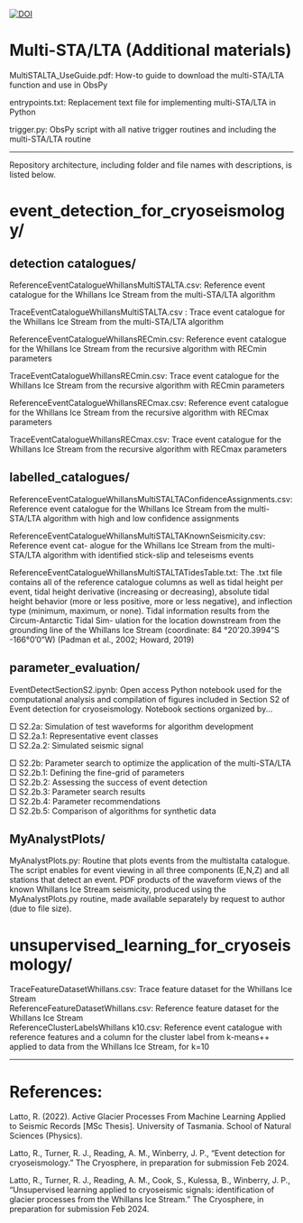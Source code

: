 [![DOI](https://zenodo.org/badge/514358895.svg)](https://zenodo.org/doi/10.5281/zenodo.11062069)
# Multi-STA/LTA (Additional materials)

MultiSTALTA_UseGuide.pdf: How-to guide to download the multi-STA/LTA function and use in ObsPy

entrypoints.txt: Replacement text file for implementing multi-STA/LTA in Python

trigger.py: ObsPy script with all native trigger routines and including the multi-STA/LTA routine

<hr />

Repository architecture, including folder and file names with descriptions, is listed below.

# event_detection_for_cryoseismology/

 ## detection catalogues/

 ReferenceEventCatalogueWhillansMultiSTALTA.csv: Reference event catalogue for the Whillans
 Ice Stream from the multi-STA/LTA algorithm

 TraceEventCatalogueWhillansMultiSTALTA.csv : Trace event catalogue for the Whillans Ice
 Stream from the multi-STA/LTA algorithm

 ReferenceEventCatalogueWhillansRECmin.csv: Reference event catalogue for the Whillans Ice
 Stream from the recursive algorithm with RECmin parameters

 TraceEventCatalogueWhillansRECmin.csv: Trace event catalogue for the Whillans Ice Stream
 from the recursive algorithm with RECmin parameters

 ReferenceEventCatalogueWhillansRECmax.csv: Reference event catalogue for the Whillans Ice
 Stream from the recursive algorithm with RECmax parameters

 TraceEventCatalogueWhillansRECmax.csv: Trace event catalogue for the Whillans Ice Stream
 from the recursive algorithm with RECmax parameters

 ## labelled_catalogues/

 ReferenceEventCatalogueWhillansMultiSTALTAConfidenceAssignments.csv: Reference event
 catalogue for the Whillans Ice Stream from the multi-STA/LTA algorithm with high and low confidence
 assignments

 ReferenceEventCatalogueWhillansMultiSTALTAKnownSeismicity.csv: Reference event cat-
 alogue for the Whillans Ice Stream from the multi-STA/LTA algorithm with identified stick-slip and
 teleseisms events

 ReferenceEventCatalogueWhillansMultiSTALTATidesTable.txt: The .txt file contains all of the reference catalogue columns as well as tidal height per event, tidal height derivative (increasing or decreasing), absolute tidal height behavior (more or less positive, more or less negative), and inflection
 type (minimum, maximum, or none). Tidal information results from the Circum-Antarctic Tidal Sim-
 ulation for the location downstream from the grounding line of the Whillans Ice Stream (coordinate:
 84 °20’20.3994”S -166°0’0”W) (Padman et al., 2002; Howard, 2019)

 ## parameter_evaluation/

 EventDetectSectionS2.ipynb: Open access Python notebook used for the computational analysis and
 compilation of figures included in Section S2 of Event detection for cryoseismology. Notebook sections organized by...

   □ S2.2a: Simulation of test waveforms for algorithm development  <br />
       □ S2.2a.1: Representative event classes  <br />
       □ S2.2a.2: Simulated seismic signal  <br />
    
   □ S2.2b: Parameter search to optimize the application of the multi-STA/LTA  <br />
       □ S2.2b.1: Defining the fine-grid of parameters  <br />
       □ S2.2b.2: Assessing the success of event detection  <br />
       □ S2.2b.3: Parameter search results  <br />
       □ S2.2b.4: Parameter recommendations  <br />
       □ S2.2b.5: Comparison of algorithms for synthetic data  <br />

 ## MyAnalystPlots/

 MyAnalystPlots.py: Routine that plots events from the multistalta catalogue. The script enables
 for event viewing in all three components (E,N,Z) and all stations that detect an event.
 PDF products of the waveform views of the known Whillans Ice Stream seismicity, produced using the
 MyAnalystPlots.py routine, made available separately by request to author (due to file size). 

# unsupervised_learning_for_cryoseismology/

 TraceFeatureDatasetWhillans.csv: Trace feature dataset for the Whillans Ice Stream <br />
 ReferenceFeatureDatasetWhillans.csv: Reference feature dataset for the Whillans Ice Stream <br />
 ReferenceClusterLabelsWhillans k10.csv: Reference event catalogue with reference features and a 
 column for the cluster label from k-means++ applied to data from the Whillans Ice Stream, for k=10 

<hr />

# References:
Latto, R. (2022). Active Glacier Processes From Machine Learning Applied to Seismic Records [MSc Thesis]. University of Tasmania. School of Natural Sciences (Physics).

Latto, R., Turner, R. J., Reading, A. M., Winberry, J. P., “Event detection for cryoseismology.” The Cryosphere, in preparation for submission Feb 2024.

Latto, R., Turner, R. J., Reading, A. M., Cook, S., Kulessa, B., Winberry, J. P., “Unsupervised learning applied to cryoseismic signals: identification of glacier processes from the Whillans Ice Stream.” The Cryosphere, in preparation for submission Feb 2024.
